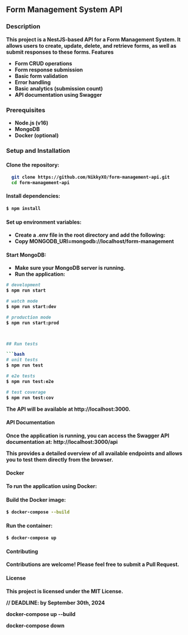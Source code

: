 
## Form Management System API
###  Description
<p><b>This project is a NestJS-based API for a Form Management System. It allows users to create, update, delete, and retrieve forms, as well as submit responses to these forms.
Features<b></p>

 - Form CRUD operations
 - Form response submission
 - Basic form validation
 - Error handling
 - Basic analytics (submission count)
 - API documentation using Swagger

### Prerequisites

 - Node.js (v16)
 - MongoDB
 - Docker (optional)


### Setup and Installation

#### Clone the repository:
```bash
  git clone https://github.com/NikkyXO/form-management-api.git
  cd form-management-api
```

#### Install dependencies:
```bash
$ npm install
``` 

#### Set up environment variables:
 - Create a .env file in the root directory and add the following:
 - Copy MONGODB_URI=mongodb://localhost/form-management

####  Start MongoDB:
 - Make sure your MongoDB server is running.
 - Run the application:
```bash
# development
$ npm run start

# watch mode
$ npm run start:dev

# production mode
$ npm run start:prod



## Run tests

```bash
# unit tests
$ npm run test

# e2e tests
$ npm run test:e2e

# test coverage
$ npm run test:cov
```





**The API will be available at http://localhost:3000.**

#### API Documentation
**Once the application is running, you can access the Swagger API documentation at: http://localhost:3000/api**
<p>
This provides a detailed overview of all available endpoints and allows you to test them directly from the browser.
</p>

#### Docker
To run the application using Docker:

####  Build the Docker image:
```bash
$ docker-compose --build
```

#### Run the container:
```bash
$ docker-compose up 
```


#### Contributing
<p>Contributions are welcome! Please feel free to submit a Pull Request.</p>

#### License
This project is licensed under the MIT License.



// DEADLINE: by September 30th, 2024

docker-compose up --build

docker-compose down
